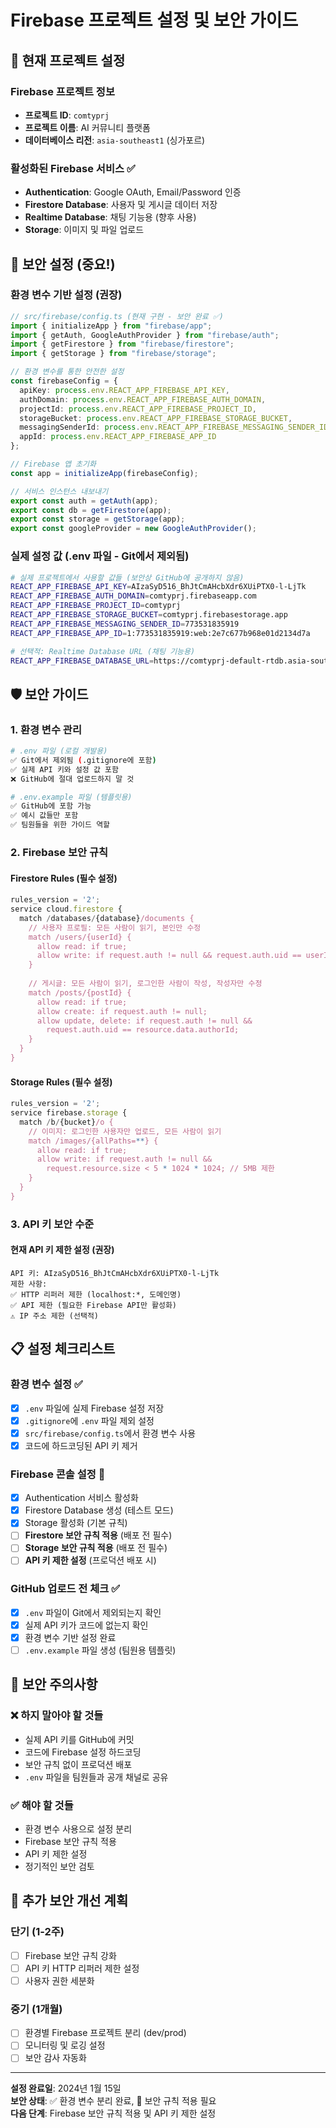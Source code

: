 # Firebase 프로젝트 설정 및 보안 가이드

## 🔧 현재 프로젝트 설정

### Firebase 프로젝트 정보
- **프로젝트 ID**: `comtyprj`
- **프로젝트 이름**: AI 커뮤니티 플랫폼
- **데이터베이스 리전**: `asia-southeast1` (싱가포르)

### 활성화된 Firebase 서비스 ✅
- **Authentication**: Google OAuth, Email/Password 인증
- **Firestore Database**: 사용자 및 게시글 데이터 저장
- **Realtime Database**: 채팅 기능용 (향후 사용)
- **Storage**: 이미지 및 파일 업로드

## 🔐 보안 설정 (중요!)

### 환경 변수 기반 설정 (권장)

```typescript
// src/firebase/config.ts (현재 구현 - 보안 완료 ✅)
import { initializeApp } from "firebase/app";
import { getAuth, GoogleAuthProvider } from "firebase/auth";
import { getFirestore } from "firebase/firestore";
import { getStorage } from "firebase/storage";

// 환경 변수를 통한 안전한 설정
const firebaseConfig = {
  apiKey: process.env.REACT_APP_FIREBASE_API_KEY,
  authDomain: process.env.REACT_APP_FIREBASE_AUTH_DOMAIN,
  projectId: process.env.REACT_APP_FIREBASE_PROJECT_ID,
  storageBucket: process.env.REACT_APP_FIREBASE_STORAGE_BUCKET,
  messagingSenderId: process.env.REACT_APP_FIREBASE_MESSAGING_SENDER_ID,
  appId: process.env.REACT_APP_FIREBASE_APP_ID
};

// Firebase 앱 초기화
const app = initializeApp(firebaseConfig);

// 서비스 인스턴스 내보내기
export const auth = getAuth(app);
export const db = getFirestore(app);
export const storage = getStorage(app);
export const googleProvider = new GoogleAuthProvider();
```

### 실제 설정 값 (.env 파일 - Git에서 제외됨)

```bash
# 실제 프로젝트에서 사용할 값들 (보안상 GitHub에 공개하지 않음)
REACT_APP_FIREBASE_API_KEY=AIzaSyD516_BhJtCmAHcbXdr6XUiPTX0-l-LjTk
REACT_APP_FIREBASE_AUTH_DOMAIN=comtyprj.firebaseapp.com
REACT_APP_FIREBASE_PROJECT_ID=comtyprj
REACT_APP_FIREBASE_STORAGE_BUCKET=comtyprj.firebasestorage.app
REACT_APP_FIREBASE_MESSAGING_SENDER_ID=773531835919
REACT_APP_FIREBASE_APP_ID=1:773531835919:web:2e7c677b968e01d2134d7a

# 선택적: Realtime Database URL (채팅 기능용)
REACT_APP_FIREBASE_DATABASE_URL=https://comtyprj-default-rtdb.asia-southeast1.firebasedatabase.app
```

## 🛡️ 보안 가이드

### 1. 환경 변수 관리
```bash
# .env 파일 (로컬 개발용)
✅ Git에서 제외됨 (.gitignore에 포함)
✅ 실제 API 키와 설정 값 포함
❌ GitHub에 절대 업로드하지 말 것

# .env.example 파일 (템플릿용)
✅ GitHub에 포함 가능
✅ 예시 값들만 포함
✅ 팀원들을 위한 가이드 역할
```

### 2. Firebase 보안 규칙

#### Firestore Rules (필수 설정)
```javascript
rules_version = '2';
service cloud.firestore {
  match /databases/{database}/documents {
    // 사용자 프로필: 모든 사람이 읽기, 본인만 수정
    match /users/{userId} {
      allow read: if true;
      allow write: if request.auth != null && request.auth.uid == userId;
    }
    
    // 게시글: 모든 사람이 읽기, 로그인한 사람이 작성, 작성자만 수정
    match /posts/{postId} {
      allow read: if true;
      allow create: if request.auth != null;
      allow update, delete: if request.auth != null && 
        request.auth.uid == resource.data.authorId;
    }
  }
}
```

#### Storage Rules (필수 설정)
```javascript
rules_version = '2';
service firebase.storage {
  match /b/{bucket}/o {
    // 이미지: 로그인한 사용자만 업로드, 모든 사람이 읽기
    match /images/{allPaths=**} {
      allow read: if true;
      allow write: if request.auth != null && 
        request.resource.size < 5 * 1024 * 1024; // 5MB 제한
    }
  }
}
```

### 3. API 키 보안 수준

#### 현재 API 키 제한 설정 (권장)
```
API 키: AIzaSyD516_BhJtCmAHcbXdr6XUiPTX0-l-LjTk
제한 사항:
✅ HTTP 리퍼러 제한 (localhost:*, 도메인명)
✅ API 제한 (필요한 Firebase API만 활성화)
⚠️ IP 주소 제한 (선택적)
```

## 📋 설정 체크리스트

### 환경 변수 설정 ✅
- [x] `.env` 파일에 실제 Firebase 설정 저장
- [x] `.gitignore`에 `.env` 파일 제외 설정
- [x] `src/firebase/config.ts`에서 환경 변수 사용
- [x] 코드에 하드코딩된 API 키 제거

### Firebase 콘솔 설정 🚧
- [x] Authentication 서비스 활성화
- [x] Firestore Database 생성 (테스트 모드)
- [x] Storage 활성화 (기본 규칙)
- [ ] **Firestore 보안 규칙 적용** (배포 전 필수)
- [ ] **Storage 보안 규칙 적용** (배포 전 필수)
- [ ] **API 키 제한 설정** (프로덕션 배포 시)

### GitHub 업로드 전 체크 ✅
- [x] `.env` 파일이 Git에서 제외되는지 확인
- [x] 실제 API 키가 코드에 없는지 확인
- [x] 환경 변수 기반 설정 완료
- [ ] `.env.example` 파일 생성 (팀원용 템플릿)

## 🚨 보안 주의사항

### ❌ 하지 말아야 할 것들
- 실제 API 키를 GitHub에 커밋
- 코드에 Firebase 설정 하드코딩
- 보안 규칙 없이 프로덕션 배포
- `.env` 파일을 팀원들과 공개 채널로 공유

### ✅ 해야 할 것들
- 환경 변수 사용으로 설정 분리
- Firebase 보안 규칙 적용
- API 키 제한 설정
- 정기적인 보안 검토

## 🔄 추가 보안 개선 계획

### 단기 (1-2주)
- [ ] Firebase 보안 규칙 강화
- [ ] API 키 HTTP 리퍼러 제한 설정
- [ ] 사용자 권한 세분화

### 중기 (1개월)
- [ ] 환경별 Firebase 프로젝트 분리 (dev/prod)
- [ ] 모니터링 및 로깅 설정
- [ ] 보안 감사 자동화

---

**설정 완료일**: 2024년 1월 15일  
**보안 상태**: ✅ 환경 변수 분리 완료, 🚧 보안 규칙 적용 필요  
**다음 단계**: Firebase 보안 규칙 적용 및 API 키 제한 설정